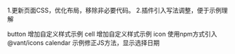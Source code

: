 1.更新页面CSS，优化布局，移除非必要代码。
2.插件引入写法调整，便于示例理解

button 增加自定义样式示例
cell 增加自定义样式示例
icon 使用npm方式引入 @vant/icons
calendar  示例修正JS方法，显示选择日期
